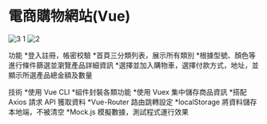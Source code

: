 # 電商購物網站(Vue)

![3 1](https://github.com/PengYuan-Chen/Vue_project1/assets/56713107/3bc82672-7e97-4ee6-bb83-e82422fec437)
![2](https://github.com/PengYuan-Chen/Vue_project1/assets/56713107/e3957fd0-60a4-4aa1-af27-796755d6c608)

功能
*登入註冊，帳密校驗
*首頁三分類列表，展示所有類別
*根據型號、顏色等進行條件篩選並瀏覽產品詳細資訊
*選擇並加入購物車，選擇付款方式，地址，並顯示所選產品總金額及數量

技術
*使用 Vue CLI
*組件封裝各類功能
*使用 Vuex 集中儲存商品資訊
*搭配 Axios 請求 API 獲取資料
*Vue-Router 路由跳轉設定
*localStorage 將資料儲存本地端，不被清空
*Mock.js 模擬數據，測試程式運行效果
